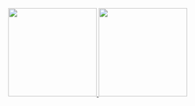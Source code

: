 <div>
<a href="https://github.com/fernandoq18">
<img loading="lazy" height="180em" src="https://github-readme-stats.vercel.app/api/top-langs/?username=fernandoq18&layout=compact&langs_count=7&theme=dracula"/>
<img loading="lazy" height="180em" src="https://github-readme-stats.vercel.app/api/fernandoq18&show_icons=true&theme=dracula&include_all_commits=true&count_private=true"/>
</div>
